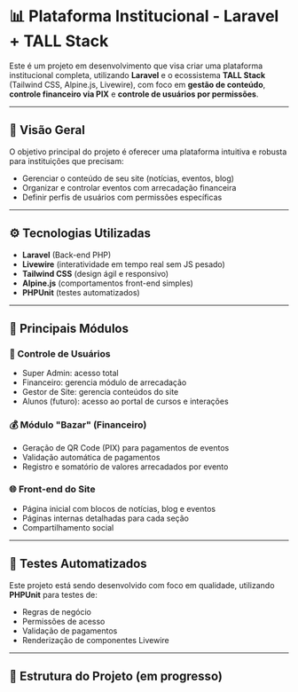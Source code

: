 # 📊 Plataforma Institucional - Laravel + TALL Stack

Este é um projeto em desenvolvimento que visa criar uma plataforma institucional completa, utilizando **Laravel** e o ecossistema **TALL Stack** (Tailwind CSS, Alpine.js, Livewire), com foco em **gestão de conteúdo**, **controle financeiro via PIX** e **controle de usuários por permissões**.

---

## 🚀 Visão Geral

O objetivo principal do projeto é oferecer uma plataforma intuitiva e robusta para instituições que precisam:

- Gerenciar o conteúdo de seu site (notícias, eventos, blog)
- Organizar e controlar eventos com arrecadação financeira
- Definir perfis de usuários com permissões específicas

---

## ⚙️ Tecnologias Utilizadas

- **Laravel** (Back-end PHP)
- **Livewire** (interatividade em tempo real sem JS pesado)
- **Tailwind CSS** (design ágil e responsivo)
- **Alpine.js** (comportamentos front-end simples)
- **PHPUnit** (testes automatizados)

---

## 🧩 Principais Módulos

### 🔐 Controle de Usuários
- Super Admin: acesso total
- Financeiro: gerencia módulo de arrecadação
- Gestor de Site: gerencia conteúdos do site
- Alunos (futuro): acesso ao portal de cursos e interações

### 💰 Módulo "Bazar" (Financeiro)
- Geração de QR Code (PIX) para pagamentos de eventos
- Validação automática de pagamentos
- Registro e somatório de valores arrecadados por evento

### 🌐 Front-end do Site
- Página inicial com blocos de notícias, blog e eventos
- Páginas internas detalhadas para cada seção
- Compartilhamento social

---

## 🧪 Testes Automatizados

Este projeto está sendo desenvolvido com foco em qualidade, utilizando **PHPUnit** para testes de:

- Regras de negócio
- Permissões de acesso
- Validação de pagamentos
- Renderização de componentes Livewire

---

## 📁 Estrutura do Projeto (em progresso)

